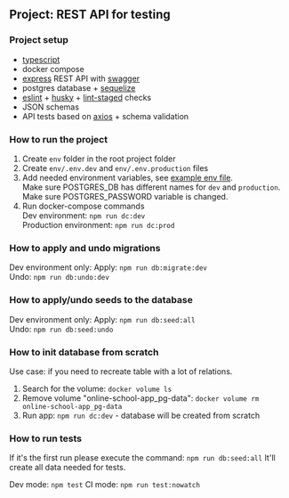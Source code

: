 
## Project: REST API for testing
### Project setup
- [typescript](https://www.typescriptlang.org/)
- docker compose
- [express](https://expressjs.com/) REST API with [swagger](https://swagger.io/)
- postgres database + [sequelize](https://sequelize.org/)
- [eslint](https://github.com/eslint/eslint) + [husky](https://github.com/typicode/husky) + [lint-staged](https://github.com/okonet/lint-staged) checks
- JSON schemas
- API tests based on [axios](https://github.com/axios/axios) + schema validation
### How to run the project
1. Create `env` folder in the root project folder
2. Create `env/.env.dev` and `env/.env.production` files
3. Add needed environment variables, see [example env file](.env.example). \
   Make sure POSTGRES_DB has different names for `dev` and `production`. \
   Make sure POSTGRES_PASSWORD variable is changed. 
4. Run docker-compose commands \
Dev environment: `npm run dc:dev` \
Production environment: `npm run dc:prod`

### How to apply and undo migrations
Dev environment only:
Apply: `npm run db:migrate:dev`\
Undo: `npm run db:undo:dev`

### How to apply/undo seeds to the database
Dev environment only:
Apply: `npm run db:seed:all`\
Undo: `npm run db:seed:undo`

### How to init database from scratch
Use case: if you need to recreate table with a lot of relations.
1. Search for the volume: `docker volume ls`
2. Remove volume "online-school-app_pg-data": `docker volume rm online-school-app_pg-data`
3. Run app: `npm run dc:dev` - database will be created from scratch

### How to run tests
If it's the first run please execute the command: `npm run db:seed:all`
It'll create all data needed for tests.

Dev mode: `npm test`
CI mode: `npm run test:nowatch`
